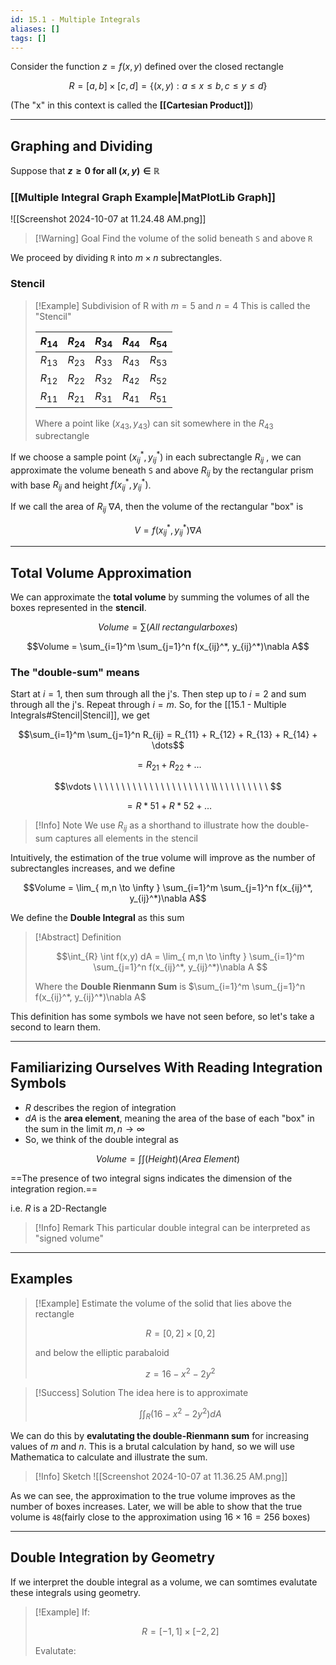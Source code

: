 ```yaml
---
id: 15.1 - Multiple Integrals
aliases: []
tags: []
---
```


Consider the function $z=f(x,y)$ defined over the closed rectangle

$$R = [a,b] \times [c,d] = \{ (x,y) : a \leq x \leq b, c \leq y \leq d \}  $$

(The "x" in this context is called the **[[Cartesian Product]]**)

---

## Graphing and Dividing

Suppose that **$z \geq 0$ for all $(x,y) \in \mathbb{R}$**

### [[Multiple Integral Graph Example|MatPlotLib Graph]]

![[Screenshot 2024-10-07 at 11.24.48 AM.png]]

> [!Warning] Goal
> Find the volume of the solid beneath `S` and above `R`

We proceed by dividing `R` into $m \times n$ subrectangles.

### Stencil

> [!Example] Subdivision of R with $m=5$ and $n=4$
> This is called the "Stencil"
>
> | $R_{14}$ | $R_{24}$ | $R_{34}$ | $R_{44}$ | $R_{54}$ |
> | -------- | -------- | -------- | -------- | -------- |
> | $R_{13}$ | $R_{23}$ | $R_{33}$ | $R_{43}$ | $R_{53}$ |
> | $R_{12}$ | $R_{22}$ | $R_{32}$ | $R_{42}$ | $R_{52}$ |
> | $R_{11}$ | $R_{21}$ | $R_{31}$ | $R_{41}$ | $R_{51}$ |
>
> Where a point like $(x_{43},y_{43})$ can sit somewhere in the $R_{43}$ subrectangle

If we choose a sample point $(x_{ij}^*,y_{ij}^*)$ in each subrectangle $R_{ij}$ , we can approximate the volume beneath `S` and above $R_{ij}$ by the rectangular prism with base $R_{ij}$ and height $f(x_{ij}^*, y_{ij}^*)$.

If we call the area of $R_{ij}$ $\nabla A$, then the volume of the rectangular "box" is

$$V = f(x_{ij}^*,y_{ij}^*)\nabla A$$

---

## Total Volume Approximation

We can approximate the **total volume** by summing the volumes of all the boxes represented in the **stencil**.

$$Volume = \sum(All\ rectangular boxes)$$

$$Volume = \sum_{i=1}^m \sum_{j=1}^n f(x_{ij}^*, y_{ij}^*)\nabla A$$

### The "double-sum" means

Start at $i=1$, then sum through all the j's. Then step up to $i=2$ and sum through all the j's. Repeat through $i=m$. So, for the [[15.1 - Multiple Integrals#Stencil|Stencil]], we get

$$\sum_{i=1}^m \sum_{j=1}^n R_{ij} = R_{11} + R_{12} + R_{13} + R_{14} + \dots$$

$$= R_{21} + R_{22} + \dots$$

$$\vdots \ \ \ \ \ \ \ \ \ \ \ \ \ \ \ \ \ \ \ \ \ \\ \ \ \ \ \ \ \ \ \ $$

$$= R*{51} + R*{52} + \dots$$


> [!Info] Note
> We use $R_{ij}$ as a shorthand to illustrate how the double-sum captures all elements in the stencil

Intuitively, the estimation of the true volume will improve as the number of subrectangles increases, and we define

$$Volume = \lim_{ m,n \to \infty } \sum_{i=1}^m \sum_{j=1}^n f(x_{ij}^*, y_{ij}^*)\nabla A$$

We define the **Double Integral** as this sum

> [!Abstract] Definition
>
> $$\int_{R} \int f(x,y) dA = \lim_{ m,n \to \infty } \sum_{i=1}^m \sum_{j=1}^n f(x_{ij}^*, y_{ij}^*)\nabla A $$
>
> Where the **Double Rienmann Sum** is $\sum_{i=1}^m \sum_{j=1}^n f(x_{ij}^*, y_{ij}^*)\nabla A$

This definition has some symbols we have not seen before, so let's take a second to learn them.

---

## Familiarizing Ourselves With Reading Integration Symbols

- $R$ describes the region of integration
- $dA$ is the **area element**, meaning the area of the base of each "box" in the sum in the limit $m,n \rightarrow \infty$
- So, we think of the double integral as

$$Volume = \int \int (Height)(Area\ Element)$$

==The presence of two integral signs indicates the dimension of the integration region.==

i.e. $R$ is a 2D-Rectangle

> [!Info] Remark
> This particular double integral can be interpreted as "signed volume"

---

## Examples

> [!Example]
> Estimate the volume of the solid that lies above the rectangle 
> 
> $$R = [0,2] \times [0,2]$$ 
> 
> and below the elliptic parabaloid 
> 
> $$z = 16-x^2-2y^2$$

> [!Success] Solution
> The idea here is to approximate 
> 
> $$\int \int_{R} (16-x^2-2y^2)dA$$

We can do this by **evalutating the double-Rienmann sum** for increasing values of $m$ and $n$. This is a brutal calculation by hand, so we will use Mathematica to calculate and illustrate the sum.

> [!Info] Sketch
> ![[Screenshot 2024-10-07 at 11.36.25 AM.png]]

As we can see, the approximation to the true volume improves as the number of boxes increases. Later, we will be able to show that the true volume is `48`(fairly close to the approximation using $16 \times 16 = 256$ boxes)

---

## Double Integration by Geometry

If we interpret the double integral as a volume, we can somtimes evalutate these integrals using geometry.

> [!Example] 
> If:
>
> $$R = [-1,1] \times [-2,2]$$
>
> Evalutate: